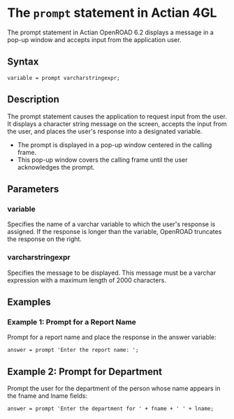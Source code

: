 # The `prompt` statement in Actian 4GL

The prompt statement in Actian OpenROAD 6.2 displays a message in a pop-up window and accepts input from the application user.

## Syntax
```4gl
variable = prompt varcharstringexpr;
```

## Description
The prompt statement causes the application to request input from the user. It displays a character string message on the screen, accepts the input from the user, and places the user's response into a designated variable.
- The prompt is displayed in a pop-up window centered in the calling frame.
- This pop-up window covers the calling frame until the user acknowledges the prompt.

## Parameters
### variable
Specifies the name of a varchar variable to which the user's response is assigned. If the response is longer than the variable, OpenROAD truncates the response on the right.

### varcharstringexpr
Specifies the message to be displayed. This message must be a varchar expression with a maximum length of 2000 characters.

## Examples
### Example 1: Prompt for a Report Name
Prompt for a report name and place the response in the answer variable:
```4gl
answer = prompt 'Enter the report name: ';
```

## Example 2: Prompt for Department
Prompt the user for the department of the person whose name appears in the fname and lname fields:
```4gl
answer = prompt 'Enter the department for ' + fname + ' ' + lname;
```
